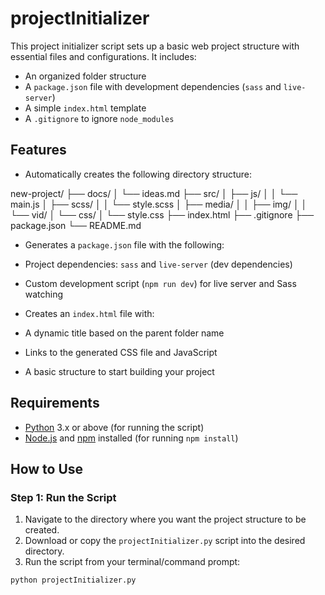 # projectInitializer

This project initializer script sets up a basic web project structure with essential files and configurations. It includes:
- An organized folder structure
- A `package.json` file with development dependencies (`sass` and `live-server`)
- A simple `index.html` template
- A `.gitignore` to ignore `node_modules`

## Features

- Automatically creates the following directory structure:

new-project/
├── docs/ 
│ └── ideas.md 
├── src/ 
│ ├── js/ 
│ │ └── main.js 
│ ├── scss/ 
│ │ └── style.scss 
│ ├── media/ 
│ │ ├── img/ 
│ │ └── vid/ 
│ └── css/ 
│ └── style.css 
├── index.html 
├── .gitignore 
├── package.json 
└── README.md


- Generates a `package.json` file with the following:
- Project dependencies: `sass` and `live-server` (dev dependencies)
- Custom development script (`npm run dev`) for live server and Sass watching

- Creates an `index.html` file with:
- A dynamic title based on the parent folder name
- Links to the generated CSS file and JavaScript
- A basic structure to start building your project

## Requirements

- [Python](https://www.python.org/) 3.x or above (for running the script)
- [Node.js](https://nodejs.org/) and [npm](https://www.npmjs.com/) installed (for running `npm install`)

## How to Use

### Step 1: Run the Script

1. Navigate to the directory where you want the project structure to be created.
2. Download or copy the `projectInitializer.py` script into the desired directory.
3. Run the script from your terminal/command prompt:

 ```bash
 python projectInitializer.py
